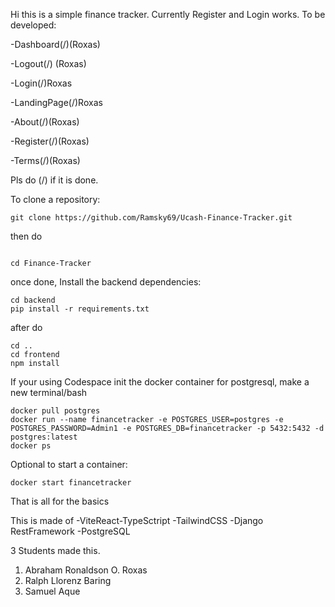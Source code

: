 Hi this is a simple finance tracker.
Currently Register and Login works.
To be developed:

-Dashboard(/)(Roxas)

-Logout(/) (Roxas)

-Login(/)Roxas

-LandingPage(/)Roxas

-About(/)(Roxas)

-Register(/)(Roxas)

-Terms(/)(Roxas)

Pls do (/) if it is done.


To clone a repository:

```
git clone https://github.com/Ramsky69/Ucash-Finance-Tracker.git

```
then do
```

cd Finance-Tracker

```

once done, Install the backend dependencies:
```
cd backend
pip install -r requirements.txt
```

after do
```
cd ..
cd frontend
npm install
```
If your using Codespace init the docker container for postgresql,
make a new terminal/bash
```
docker pull postgres
docker run --name financetracker -e POSTGRES_USER=postgres -e POSTGRES_PASSWORD=Admin1 -e POSTGRES_DB=financetracker -p 5432:5432 -d postgres:latest
docker ps
```
Optional to start a container:
```
docker start financetracker
```
That is all for the basics

This is made of
-ViteReact-TypeSctript
-TailwindCSS
-Django RestFramework
-PostgreSQL

3 Students made this. 
1. Abraham Ronaldson O. Roxas
2. Ralph Llorenz Baring
3. Samuel Aque



